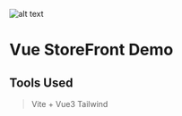 ![alt text](https://images.contentstack.io/v3/assets/blt189c1df68c6b48d7/blte44e5d5da716daba/624be65852b58c08a42de740/vsf_logo.svg)

# Vue StoreFront Demo

## Tools Used

> Vite + Vue3
> Tailwind

